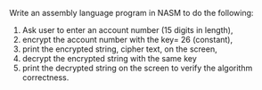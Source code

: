 Write an assembly language program in NASM to do the following:
1. Ask user to enter an account number (15 digits in length),
2. encrypt the account number with the key= 26 (constant),
3. print the encrypted string, cipher text, on the screen,
4. decrypt the encrypted string with the same key
5. print the decrypted string on the screen to verify the algorithm correctness.

